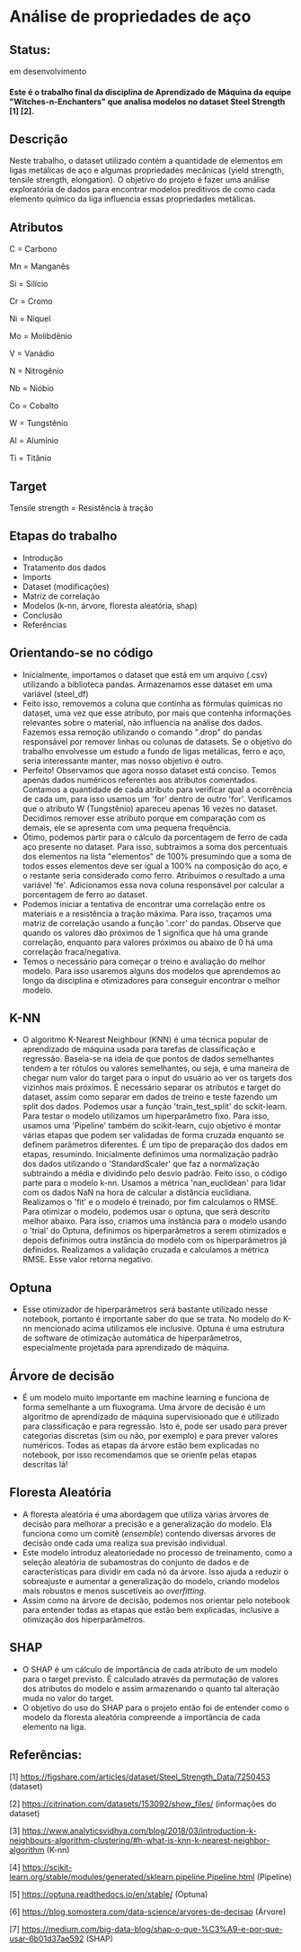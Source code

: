 # Análise de propriedades de aço
## Status:
em desenvolvimento

#### Este é o trabalho final da disciplina de Aprendizado de Máquina da equipe "Witches-n-Enchanters" que analisa modelos no dataset Steel Strength [1] [2].

## Descrição
Neste trabalho, o dataset utilizado contém a quantidade de elementos em ligas metálicas de aço e algumas propriedades mecânicas (yield strength,	tensile strength,	elongation). O objetivo do projeto é fazer uma análise exploratória de dados para encontrar modelos preditivos de como cada elemento químico da liga influencia essas propriedades metálicas.

## Atributos
C = Carbono

Mn = Manganês

Si = Silício

Cr = Cromo

Ni = Níquel

Mo = Molibdênio

V = Vanádio

N = Nitrogênio

Nb = Nióbio

Co = Cobalto

W = Tungstênio

Al = Alumínio

Ti = Titânio


## Target

Tensile strength = Resistência à tração 

## Etapas do trabalho
- Introdução
- Tratamento dos dados
- Imports
- Dataset (modificações)
- Matriz de correlação
- Modelos (k-nn, árvore, floresta aleatória, shap)
- Conclusão
- Referências

## Orientando-se no código
- Inicialmente, importamos o dataset que está em um arquivo (.csv) utilizando a biblioteca pandas. Armazenamos esse dataset em uma variável (steel_df)
- Feito isso, removemos a coluna que continha as fórmulas químicas no dataset, uma vez que esse atributo, por mais que contenha informações relevantes sobre o material, não influencia na análise dos dados. Fazemos essa remoção  utilizando o comando ".drop" do pandas responsável por remover linhas ou colunas de datasets. Se o objetivo do trabalho envolvesse um estudo a fundo de ligas metálicas, ferro e aço, seria interessante manter, mas nosso objetivo é outro.
- Perfeito! Observamos que agora nosso dataset está conciso. Temos apenas dados numéricos referentes aos atributos comentados. Contamos a quantidade de cada atributo para verificar qual a ocorrência de cada um, para isso usamos um 'for' dentro de outro 'for'. Verificamos que o atributo W (Tungstênio) apareceu apenas 16 vezes no dataset. Decidimos remover esse atributo porque em comparação com os demais, ele se apresenta com uma pequena frequência.
- Ótimo, podemos partir para o cálculo da porcentagem de ferro de cada aço presente no dataset. Para isso, subtraimos a soma dos percentuais dos elementos na lista "elementos" de 100% presumindo que a soma de todos esses elementos deve ser igual a 100% na composição do aço, e o restante seria considerado como ferro. Atribuimos o resultado a uma variável 'fe'. Adicionamos essa nova coluna responsável por calcular a porcentagem de ferro ao dataset.
- Podemos iniciar a tentativa de encontrar uma correlação entre os materiais e a resistência a tração máxima. Para isso, traçamos uma matriz de correlação usando a função '.corr' do pandas. Observe que quando os valores dão próximos de 1 significa que há uma grande correlação, enquanto para valores próximos ou abaixo de 0 há uma correlação fraca/negativa.
- Temos o necessário para começar o treino e avaliação do melhor modelo. Para isso usaremos alguns dos modelos que aprendemos ao longo da disciplina e otimizadores para conseguir encontrar o melhor modelo.

## K-NN
- O algoritmo K-Nearest Neighbour (KNN) é uma técnica popular de aprendizado de máquina usada para tarefas de classificação e regressão. Baseia-se na ideia de que pontos de dados semelhantes tendem a ter rótulos ou valores semelhantes, ou seja, é uma maneira de chegar num valor do target para o input do usuário ao ver os targets dos vizinhos mais próximos. É necessário separar os atributos e target do dataset, assim como separar em dados de treino e teste fazendo um split dos dados. Podemos usar a função 'train_test_split' do sckit-learn. Para testar o modelo utilizamos um hiperparâmetro fixo. Para isso, usamos uma 'Pipeline' também do scikit-learn, cujo objetivo é montar várias etapas que podem ser validadas de forma cruzada enquanto se definem parâmetros diferentes. É um tipo de preparação dos dados em etapas, resumindo. Inicialmente definimos uma normalização padrão dos dados utilizando o 'StandardScaler' que faz a normalização subtraindo a média e dividindo pelo desvio padrão. Feito isso, o código parte para o modelo k-nn. Usamos a métrica 'nan_euclidean' para lidar com os dados NaN na hora de calcular a distância euclidiana. Realizamos o 'fit' e o modelo é treinado, por fim calculamos o RMSE. Para otimizar o modelo, podemos usar o optuna, que será descrito melhor abaixo. Para isso, criamos uma instância para o modelo usando o 'trial' do Optuna, definimos os hiperparâmetros a serem otimizados e depois definimos outra instância do modelo com os hiperparâmetros já definidos. Realizamos a validação cruzada e calculamos a métrica RMSE. Esse valor retorna negativo.

## Optuna 
- Esse otimizador de hiperparâmetros será bastante utilizado nesse notebook, portanto é importante saber do que se trata. No modelo do K-nn mencionado acima utilizamos ele inclusive. Optuna é uma estrutura de software de otimização automática de hiperparâmetros, especialmente projetada para aprendizado de máquina.

## Árvore de decisão
- É um modelo muito importante em machine learning e funciona de forma semelhante a um fluxograma. Uma árvore de decisão é um algoritmo de aprendizado de máquina supervisionado que é utilizado para classificação e para regressão. Isto é, pode ser usado para prever categorias discretas (sim ou não, por exemplo) e para prever valores numéricos. Todas as etapas da árvore estão bem explicadas no notebook, por isso recomendamos que se oriente pelas etapas descritas lá!

## Floresta Aleatória
- A floresta aleatória é uma abordagem que utiliza várias árvores de decisão para melhorar a precisão e a generalização do modelo. Ela funciona como um comitê (*ensemble*) contendo diversas árvores de decisão onde cada uma realiza sua previsão individual.
- Este modelo introduz aleatoriedade no processo de treinamento, como a seleção aleatória de subamostras do conjunto de dados e de características para dividir em cada nó da árvore. Isso ajuda a reduzir o sobreajuste e aumentar a generalização do modelo, criando modelos mais robustos e menos suscetíveis ao *overfitting*.
- Assim como na árvore de decisão, podemos nos orientar pelo notebook para entender todas as etapas que estão bem explicadas, inclusive a otimização dos hiperparâmetros.

## SHAP
- O SHAP é um cálculo de importância de cada atributo de um modelo para o target previsto. É calculado através da permutação de valores dos atributos do modelo e assim armazenando o quanto tal alteração muda no valor do target.
- O objetivo do uso do SHAP para o projeto então foi de entender como o modelo da floresta aleatória compreende a importância de cada elemento na liga.

## Referências:
[1] https://figshare.com/articles/dataset/Steel_Strength_Data/7250453 (dataset)

[2] https://citrination.com/datasets/153092/show_files/ (informações do dataset)

[3] https://www.analyticsvidhya.com/blog/2018/03/introduction-k-neighbours-algorithm-clustering/#h-what-is-knn-k-nearest-neighbor-algorithm (K-nn)

[4] https://scikit-learn.org/stable/modules/generated/sklearn.pipeline.Pipeline.html (Pipeline)

[5] https://optuna.readthedocs.io/en/stable/ (Optuna)

[6] https://blog.somostera.com/data-science/arvores-de-decisao (Árvore)

[7] https://medium.com/big-data-blog/shap-o-que-%C3%A9-e-por-que-usar-6b01d37ae592 (SHAP)
